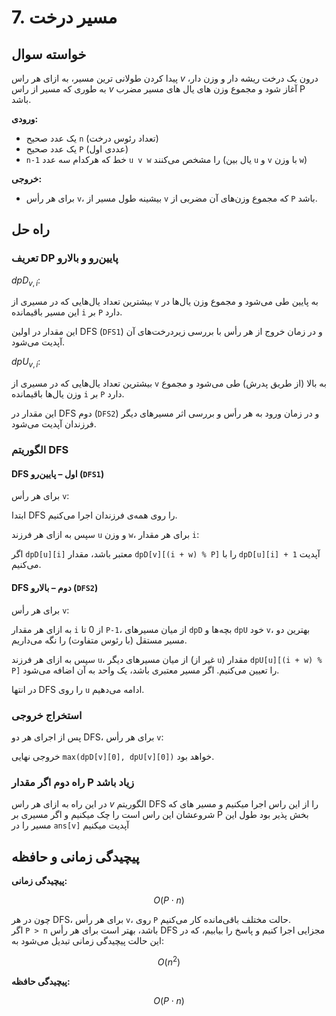 # 7. مسیر درخت

## خواسته سوال

پیدا کردن طولانی ترین مسیر، به ازای هر راس $v$ درون یک درخت ریشه دار و وزن دار، به طوری که مسیر از راس $v$ آغاز شود و مجموع وزن های یال های مسیر مضرب P باشد.

**ورودی‌:**
- یک عدد صحیح `n` (تعداد رئوس درخت)
- یک عدد صحیح `P` (عددی اول)
- `n-1` خط که هرکدام سه عدد `u v w` را مشخص می‌کنند (یال بین `u` و `v` با وزن `w`)

**خروجی:**
- برای هر رأس `v`، بیشینه طول مسیر از `v` که مجموع وزن‌های آن مضربی از `P` باشد.

## راه حل

### تعریف DP پایین‌رو و بالا‌رو

$dpD_{v, i}$:

   بیشترین تعداد یال‌هایی که در مسیری از `v` به پایین طی می‌شود و مجموع وزن یال‌ها در این مسیر باقیمانده `i` بر `P` دارد.  

  این مقدار در اولین DFS (`DFS1`) و در زمان خروج از هر رأس با بررسی زیر‌درخت‌های آن آپدیت می‌شود.  

$dpU_{v, i}$:

  بیشترین تعداد یال‌هایی که در مسیری از `v` به بالا (از طریق پدرش) طی می‌شود و مجموع وزن یال‌ها باقیمانده `i` بر `P` دارد.  

  این مقدار در DFS دوم (`DFS2`) و در زمان ورود به هر رأس و بررسی اثر مسیرهای دیگر فرزندان آپدیت می‌شود.

### الگوریتم DFS

#### DFS اول – پایین‌رو (`DFS1`)
برای هر رأس `v`:

ابتدا DFS را روی همه‌ی فرزندان اجرا می‌کنیم.

سپس به ازای هر فرزند `u` و وزن `w`، برای هر مقدار `i`:
  
  اگر `dpD[u][i]` معتبر باشد، مقدار `dpD[v][(i + w) % P]` را با `dpD[u][i] + 1` آپدیت می‌کنیم.

#### DFS دوم – بالا‌رو (`DFS2`)
برای هر رأس `v`:

به ازای هر مقدار `i` از 0 تا `P-1`، از میان مسیرهای `dpD` بچه‌ها و `dpU` خود `v`، بهترین دو مسیر مستقل (با رئوس متفاوت) را نگه می‌داریم.

سپس به ازای هر فرزند `u`، از میان مسیرهای دیگر (غیر از `u`) مقدار `dpU[u][(i + w) % P]` را تعیین می‌کنیم. اگر مسیر معتبری باشد، یک واحد به آن اضافه می‌شود.

در انتها DFS را روی `u` ادامه می‌دهیم.

### استخراج خروجی
پس از اجرای هر دو DFS، برای هر رأس `v`:

خروجی نهایی `max(dpD[v][0], dpU[v][0])` خواهد بود.


### راه دوم اگر مقدار P زیاد باشد
در این راه به ازای هر راس $v$ الگوریتم DFS را از این راس اجرا میکنیم و مسیر های که شروعشان این راس است را چک میکنیم و اگر مسیری بر P بخش پذیر بود طول این مسیر را در `ans[v]` آپدیت میکنیم

## پیچیدگی زمانی و حافظه

**پیچیدگی زمانی:**

$$O(P \cdot n)$$

چون در هر DFS، برای هر رأس `v`، روی `P` حالت مختلف باقی‌مانده کار می‌کنیم.  
اگر `P > n` باشد، بهتر است برای هر رأس DFS مجزایی اجرا کنیم و پاسخ را بیابیم، که در این حالت پیچیدگی زمانی تبدیل می‌شود به:

$$O(n^2)$$

**پیچیدگی حافظه:**

$$O(P \cdot n)$$
